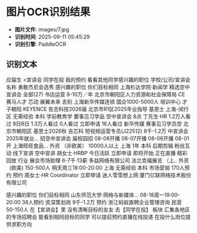 # 图片OCR识别结果

- **图片文件**: images/7.jpg
- **识别时间**: 2025-09-11 05:45:29
- **识别引擎**: PaddleOCR

## 识别文本

应届生
<宣讲会
同学在投
我的预约
看看其他同学感兴趣的职位
学校/公司/宣讲会名称
勇敢杰尼会选秀
感兴趣的职位
你们目标相同
上海杉达学院·新闻学
精选空中宣讲会
全部(27)
书店运营
8-10万／年
北京市朝阳区人力资源和社会保障局
CE
赛马人才
芯动
展翼未来
吉刻
上海新华传媒连锁 国企1000-5000人
培训中心
才子朝阳
KEYENCE
告志科技2026届
北京市R1区2025年业指导
基恩士
上海-闵行区
无需经验
本科
学前教育学
要事见习学品
空中宣讲会
8点
丁先生·HR
1.2万人看过
8日8日
1.3万人看过
0人看过
立即申请
16人看过
新华传媒
赛事见习学员空
北京市朝阳区
基恩士2026秋
吉芯科
短视频运营专员(J22512)
8千-1.2万
中宣讲会
2025年就业...
招空中宣讲会
届校园招
08-08开播
08-07开播
08-06开播
08-01开
上海旺旺食品...
外资 （非欧美）
10000人以上
上海
1年
本科
后期剪辑
粉丝互动
线下宣讲
空中宣讲
胡女士·HRBP 今日活跃
立即申请
即将开始
正在直播
精彩回放
行业
展会市场助理
6-7千·13薪
多益网络有限公司
法兰克福展览
（上..
外资（欧美)
150-500人
明天周三18:00-20:00
上海
无需经验
本科
市场营销
170人预约
预约
周女士·HR Coordinator
立即申请
迷人雪雪想上网
厦门亿联网络技术股份有限公司

感兴趣的职位
你们目标相同
山东师范大学·网络与新媒体...
08-18周一19:00-20:00
38人预约
资深策划岗
9千-1.2万
预约
浙江蚂蚁直聘企业管理咨询
民营
50-150人
在【宣讲会】里
没有清晰目标的友友
去【同学在投】
板块
汇集各地区的专场招聘会
能看到相同目标的同学
可以提前预约直播在线投递
在投什么岗位提供求职方向
